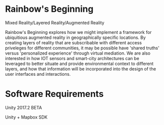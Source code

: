 # Rainbow's Beginning

Mixed Reality/Layered Reality/Augmented Reality

Rainbow's Beginning explores how we might implement a framework for ubiquitious augmented reality in geographically specific locations.
By creating layers of reality that are subscribable with different access priveleges for different communities, it may be possible have 'shared truths' versus 'personalized experience' through virtual mediation.
We are also interested in how IOT sensors and smart-city architectures can be leveraged to better situate and provide environmental context to different layers, and how that information will be incorporated into the design of the user interfaces and interactions.


# Software Requirements

Unity 2017.2 BETA 

Unity + Mapbox SDK
